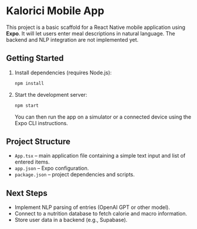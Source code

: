 # Kalorici Mobile App

This project is a basic scaffold for a React Native mobile application using **Expo**. It will let users enter meal descriptions in natural language. The backend and NLP integration are not implemented yet.

## Getting Started

1. Install dependencies (requires Node.js):
   ```bash
   npm install
   ```
2. Start the development server:
   ```bash
   npm start
   ```
   You can then run the app on a simulator or a connected device using the Expo CLI instructions.

## Project Structure

- `App.tsx` – main application file containing a simple text input and list of entered items.
- `app.json` – Expo configuration.
- `package.json` – project dependencies and scripts.

## Next Steps

- Implement NLP parsing of entries (OpenAI GPT or other model).
- Connect to a nutrition database to fetch calorie and macro information.
- Store user data in a backend (e.g., Supabase).
